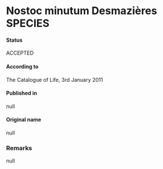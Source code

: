 # Nostoc minutum Desmazières SPECIES

#### Status
ACCEPTED

#### According to
The Catalogue of Life, 3rd January 2011

#### Published in
null

#### Original name
null

### Remarks
null
